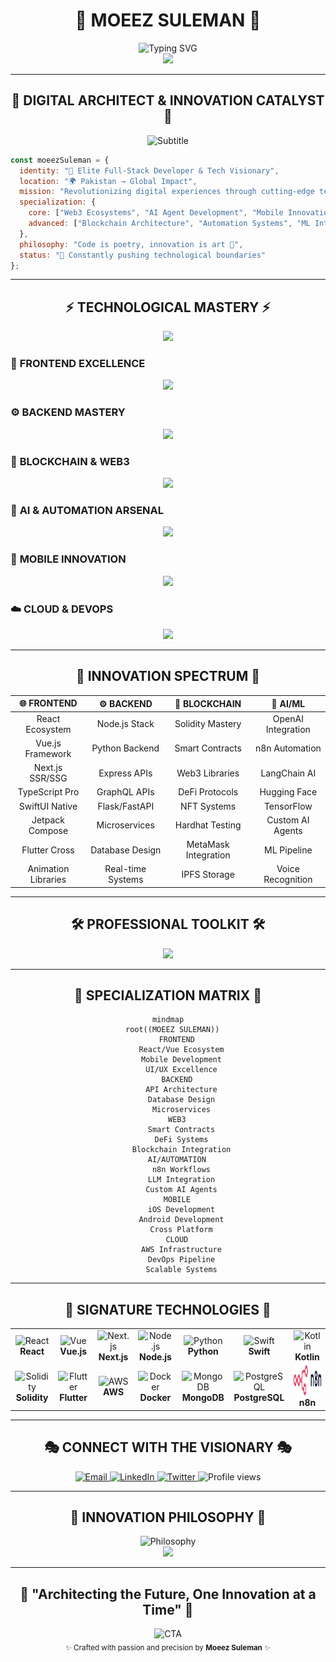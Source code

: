 # <div align="center">🚀 **MOEEZ SULEMAN** 🚀</div>

<div align="center">
  <img src="https://readme-typing-svg.herokuapp.com?font=Orbitron&weight=900&size=35&duration=3000&pause=500&color=00F5FF&center=true&vCenter=true&width=800&height=100&lines=Full-Stack+Architect;Web3+%26+AI+Visionary;Blockchain+Pioneer;Mobile+Innovation+Expert;Automation+Wizard" alt="Typing SVG" />
</div>

<div align="center">
  <img src="https://capsule-render.vercel.app/api?type=waving&color=0:00F5FF,100:8A2BE2&height=120&section=header&text=&fontSize=0&animation=twinkling" />
</div>

---

## <div align="center">🌟 **DIGITAL ARCHITECT & INNOVATION CATALYST** 🌟</div>

<div align="center">
  <img src="https://readme-typing-svg.herokuapp.com?font=Fira+Code&weight=600&size=22&duration=4000&pause=1000&color=FFD700&center=true&vCenter=true&width=700&lines=Transforming+Ideas+into+Digital+Reality;Building+Tomorrow's+Technology+Today;Where+AI+Meets+Blockchain+Innovation" alt="Subtitle" />
</div>

```javascript
const moeezSuleman = {
  identity: "🎯 Elite Full-Stack Developer & Tech Visionary",
  location: "🌍 Pakistan → Global Impact",
  mission: "Revolutionizing digital experiences through cutting-edge technology",
  specialization: {
    core: ["Web3 Ecosystems", "AI Agent Development", "Mobile Innovation"],
    advanced: ["Blockchain Architecture", "Automation Systems", "ML Integration"]
  },
  philosophy: "Code is poetry, innovation is art 🎨",
  status: "🚀 Constantly pushing technological boundaries"
};
```

---

## <div align="center">⚡ **TECHNOLOGICAL MASTERY** ⚡</div>

<div align="center">
  <img src="https://skillicons.dev/icons?i=react,vue,nextjs,typescript,nodejs,python,swift,kotlin,flutter,solidity&theme=dark" />
</div>

### 🎯 **FRONTEND EXCELLENCE**
<div align="center">
  <img src="https://readme-typing-svg.herokuapp.com?font=Consolas&size=16&duration=2000&pause=500&color=61DAFB&center=true&width=600&lines=React+%7C+Vue+%7C+Next.js+%7C+TypeScript;SwiftUI+%7C+Jetpack+Compose+%7C+Flutter;Tailwind+%7C+Material+UI+%7C+Framer+Motion" />
</div>

### ⚙️ **BACKEND MASTERY**
<div align="center">
  <img src="https://readme-typing-svg.herokuapp.com?font=Consolas&size=16&duration=2000&pause=500&color=68A063&center=true&width=600&lines=Node.js+%7C+Express+%7C+Python+%7C+Flask;GraphQL+%7C+REST+APIs+%7C+Microservices;PostgreSQL+%7C+MongoDB+%7C+Redis" />
</div>

### 🔗 **BLOCKCHAIN & WEB3**
<div align="center">
  <img src="https://readme-typing-svg.herokuapp.com?font=Consolas&size=16&duration=2000&pause=500&color=F7931A&center=true&width=600&lines=Solidity+%7C+Hardhat+%7C+Web3.js+%7C+ethers.js;Smart+Contracts+%7C+DeFi+%7C+NFT+Systems;MetaMask+%7C+IPFS+%7C+Polygon+%7C+Ethereum" />
</div>

### 🤖 **AI & AUTOMATION ARSENAL**
<div align="center">
  <img src="https://readme-typing-svg.herokuapp.com?font=Consolas&size=16&duration=2000&pause=500&color=FF6B6B&center=true&width=700&lines=OpenAI+GPT+%7C+Claude+%7C+Gemini+%7C+Mistral;n8n+%7C+Zapier+%7C+Make+%7C+Automation;LangChain+%7C+Hugging+Face+%7C+TensorFlow;Dialogflow+%7C+Rasa+%7C+Custom+AI+Agents" />
</div>

### 📱 **MOBILE INNOVATION**
<div align="center">
  <img src="https://readme-typing-svg.herokuapp.com?font=Consolas&size=16&duration=2000&pause=500&color=A855F7&center=true&width=600&lines=iOS+%7C+Swift+%7C+SwiftUI+%7C+Combine;Android+%7C+Kotlin+%7C+Jetpack+Compose;Flutter+%7C+React+Native+%7C+Expo" />
</div>

### ☁️ **CLOUD & DEVOPS**
<div align="center">
  <img src="https://readme-typing-svg.herokuapp.com?font=Consolas&size=16&duration=2000&pause=500&color=FF9500&center=true&width=600&lines=AWS+%7C+Docker+%7C+Kubernetes;CI%2FCD+%7C+GitHub+Actions+%7C+Jenkins;Terraform+%7C+Nginx+%7C+Monitoring" />
</div>

---

## <div align="center">🎨 **INNOVATION SPECTRUM** 🎨</div>

<div align="center">

| **🌐 FRONTEND** | **⚙️ BACKEND** | **🔗 BLOCKCHAIN** | **🤖 AI/ML** |
|:---:|:---:|:---:|:---:|
| React Ecosystem | Node.js Stack | Solidity Mastery | OpenAI Integration |
| Vue.js Framework | Python Backend | Smart Contracts | n8n Automation |
| Next.js SSR/SSG | Express APIs | Web3 Libraries | LangChain AI |
| TypeScript Pro | GraphQL APIs | DeFi Protocols | Hugging Face |
| SwiftUI Native | Flask/FastAPI | NFT Systems | TensorFlow |
| Jetpack Compose | Microservices | Hardhat Testing | Custom AI Agents |
| Flutter Cross | Database Design | MetaMask Integration | ML Pipeline |
| Animation Libraries | Real-time Systems | IPFS Storage | Voice Recognition |

</div>

---

## <div align="center">🛠️ **PROFESSIONAL TOOLKIT** 🛠️</div>

<div align="center">
  <img src="https://skillicons.dev/icons?i=vscode,git,github,docker,aws,figma,postman,mongodb,postgresql,redis,nginx,kubernetes&theme=dark" />
</div>

---

## <div align="center">🎯 **SPECIALIZATION MATRIX** 🎯</div>

<div align="center">

```mermaid
mindmap
  root((MOEEZ SULEMAN))
    FRONTEND
      React/Vue Ecosystem
      Mobile Development
      UI/UX Excellence
    BACKEND
      API Architecture
      Database Design
      Microservices
    WEB3
      Smart Contracts
      DeFi Systems
      Blockchain Integration
    AI/AUTOMATION
      n8n Workflows
      LLM Integration
      Custom AI Agents
    MOBILE
      iOS Development
      Android Development
      Cross Platform
    CLOUD
      AWS Infrastructure
      DevOps Pipeline
      Scalable Systems
```

</div>

---

## <div align="center">🌟 **SIGNATURE TECHNOLOGIES** 🌟</div>

<div align="center">
  <table>
    <tr>
      <td align="center" width="96">
        <img src="https://skillicons.dev/icons?i=react" width="48" height="48" alt="React" />
        <br><strong>React</strong>
      </td>
      <td align="center" width="96">
        <img src="https://skillicons.dev/icons?i=vue" width="48" height="48" alt="Vue" />
        <br><strong>Vue.js</strong>
      </td>
      <td align="center" width="96">
        <img src="https://skillicons.dev/icons?i=nextjs" width="48" height="48" alt="Next.js" />
        <br><strong>Next.js</strong>
      </td>
      <td align="center" width="96">
        <img src="https://skillicons.dev/icons?i=nodejs" width="48" height="48" alt="Node.js" />
        <br><strong>Node.js</strong>
      </td>
      <td align="center" width="96">
        <img src="https://skillicons.dev/icons?i=python" width="48" height="48" alt="Python" />
        <br><strong>Python</strong>
      </td>
      <td align="center" width="96">
        <img src="https://skillicons.dev/icons?i=swift" width="48" height="48" alt="Swift" />
        <br><strong>Swift</strong>
      </td>
      <td align="center" width="96">
        <img src="https://skillicons.dev/icons?i=kotlin" width="48" height="48" alt="Kotlin" />
        <br><strong>Kotlin</strong>
      </td>
    </tr>
    <tr>
      <td align="center" width="96">
        <img src="https://skillicons.dev/icons?i=solidity" width="48" height="48" alt="Solidity" />
        <br><strong>Solidity</strong>
      </td>
      <td align="center" width="96">
        <img src="https://skillicons.dev/icons?i=flutter" width="48" height="48" alt="Flutter" />
        <br><strong>Flutter</strong>
      </td>
      <td align="center" width="96">
        <img src="https://skillicons.dev/icons?i=aws" width="48" height="48" alt="AWS" />
        <br><strong>AWS</strong>
      </td>
      <td align="center" width="96">
        <img src="https://skillicons.dev/icons?i=docker" width="48" height="48" alt="Docker" />
        <br><strong>Docker</strong>
      </td>
      <td align="center" width="96">
        <img src="https://skillicons.dev/icons?i=mongodb" width="48" height="48" alt="MongoDB" />
        <br><strong>MongoDB</strong>
      </td>
      <td align="center" width="96">
        <img src="https://skillicons.dev/icons?i=postgresql" width="48" height="48" alt="PostgreSQL" />
        <br><strong>PostgreSQL</strong>
      </td>
      <td align="center" width="96">
        <img src="https://raw.githubusercontent.com/n8n-io/n8n/master/assets/n8n-logo.png" width="48" height="48" alt="n8n" />
        <br><strong>n8n</strong>
      </td>
    </tr>
  </table>
</div>

---

## <div align="center">🎭 **CONNECT WITH THE VISIONARY** 🎭</div>

<div align="center">
  <a href="mailto:moeez.suleman460@gmail.com">
    <img src="https://img.shields.io/badge/Email-FF6B6B?style=for-the-badge&logo=gmail&logoColor=white&labelColor=000000" alt="Email"/>
  </a>
  <a href="https://linkedin.com/in/moeez-suleman" target="_blank">
    <img src="https://img.shields.io/badge/LinkedIn-0077B5?style=for-the-badge&logo=linkedin&logoColor=white&labelColor=000000" alt="LinkedIn"/>
  </a>
  <a href="https://twitter.com/MoeezDev" target="_blank">
    <img src="https://img.shields.io/badge/Twitter-1DA1F2?style=for-the-badge&logo=twitter&logoColor=white&labelColor=000000" alt="Twitter"/>
  </a>
  <img src="https://komarev.com/ghpvc/?username=Moeez1999&label=Profile%20Views&color=00F5FF&style=for-the-badge" alt="Profile views"/>
</div>

---

## <div align="center">💫 **INNOVATION PHILOSOPHY** 💫</div>

<div align="center">
  <img src="https://readme-typing-svg.herokuapp.com?font=Orbitron&weight=700&size=24&duration=4000&pause=1000&color=FFD700&center=true&vCenter=true&width=800&lines=Code+is+Poetry+%7C+Innovation+is+Art;Building+Tomorrow's+Technology+Today;Where+Creativity+Meets+Engineering;Transforming+Visions+into+Reality" alt="Philosophy" />
</div>

<div align="center">
  <img src="https://capsule-render.vercel.app/api?type=waving&color=0:8A2BE2,100:00F5FF&height=120&section=footer&text=&fontSize=0&animation=twinkling" />
</div>

---

<div align="center">
  <h2>🌟 "Architecting the Future, One Innovation at a Time" 🌟</h2>
  <img src="https://readme-typing-svg.herokuapp.com?font=Fira+Code&weight=600&size=18&duration=3000&pause=1000&color=00F5FF&center=true&vCenter=true&width=600&lines=Open+for+Revolutionary+Collaborations;Let's+Build+Something+Extraordinary" alt="CTA" />
</div>

<div align="center">
  <sub>✨ Crafted with passion and precision by <strong>Moeez Suleman</strong> ✨</sub>
</div>
